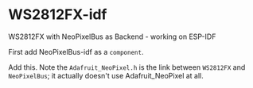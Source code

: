 # WS2812FX-idf
WS2812FX with NeoPixelBus as Backend - working on ESP-IDF

First add NeoPixelBus-idf as a `component`. 

Add this. Note the `Adafruit_NeoPixel.h` is the link between `WS2812FX` and `NeoPixelBus`; it actually doesn't use Adafruit_NeoPixel at all.
